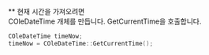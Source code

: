 ** 현재 시간을 가져오려면  
COleDateTime 개체를 만듭니다.
GetCurrentTime을 호출합니다.
```c++
COleDateTime timeNow;
timeNow = COleDateTime::GetCurrentTime();
```
